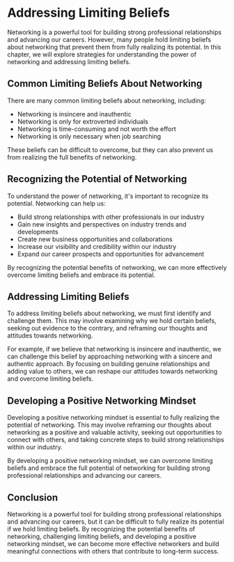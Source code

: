 Addressing Limiting Beliefs
=============================================================================

Networking is a powerful tool for building strong professional relationships and advancing our careers. However, many people hold limiting beliefs about networking that prevent them from fully realizing its potential. In this chapter, we will explore strategies for understanding the power of networking and addressing limiting beliefs.

Common Limiting Beliefs About Networking
----------------------------------------

There are many common limiting beliefs about networking, including:

* Networking is insincere and inauthentic
* Networking is only for extroverted individuals
* Networking is time-consuming and not worth the effort
* Networking is only necessary when job searching

These beliefs can be difficult to overcome, but they can also prevent us from realizing the full benefits of networking.

Recognizing the Potential of Networking
---------------------------------------

To understand the power of networking, it's important to recognize its potential. Networking can help us:

* Build strong relationships with other professionals in our industry
* Gain new insights and perspectives on industry trends and developments
* Create new business opportunities and collaborations
* Increase our visibility and credibility within our industry
* Expand our career prospects and opportunities for advancement

By recognizing the potential benefits of networking, we can more effectively overcome limiting beliefs and embrace its potential.

Addressing Limiting Beliefs
---------------------------

To address limiting beliefs about networking, we must first identify and challenge them. This may involve examining why we hold certain beliefs, seeking out evidence to the contrary, and reframing our thoughts and attitudes towards networking.

For example, if we believe that networking is insincere and inauthentic, we can challenge this belief by approaching networking with a sincere and authentic approach. By focusing on building genuine relationships and adding value to others, we can reshape our attitudes towards networking and overcome limiting beliefs.

Developing a Positive Networking Mindset
----------------------------------------

Developing a positive networking mindset is essential to fully realizing the potential of networking. This may involve reframing our thoughts about networking as a positive and valuable activity, seeking out opportunities to connect with others, and taking concrete steps to build strong relationships within our industry.

By developing a positive networking mindset, we can overcome limiting beliefs and embrace the full potential of networking for building strong professional relationships and advancing our careers.

Conclusion
----------

Networking is a powerful tool for building strong professional relationships and advancing our careers, but it can be difficult to fully realize its potential if we hold limiting beliefs. By recognizing the potential benefits of networking, challenging limiting beliefs, and developing a positive networking mindset, we can become more effective networkers and build meaningful connections with others that contribute to long-term success.
